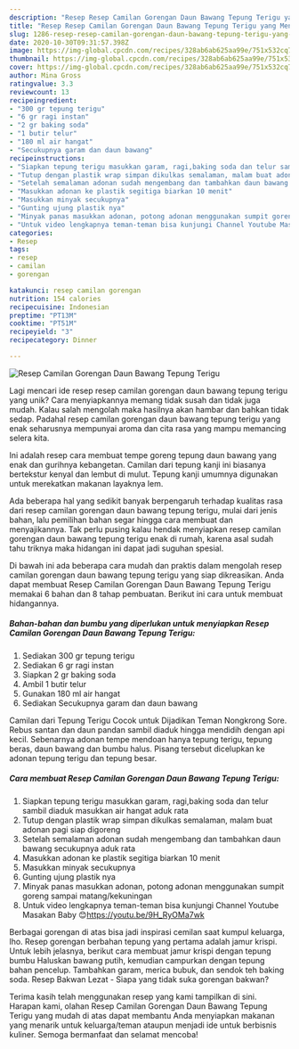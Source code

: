 ```yaml
---
description: "Resep Resep Camilan Gorengan Daun Bawang Tepung Terigu yang Menggugah Selera"
title: "Resep Resep Camilan Gorengan Daun Bawang Tepung Terigu yang Menggugah Selera"
slug: 1286-resep-resep-camilan-gorengan-daun-bawang-tepung-terigu-yang-menggugah-selera
date: 2020-10-30T09:31:57.398Z
image: https://img-global.cpcdn.com/recipes/328ab6ab625aa99e/751x532cq70/resep-camilan-gorengan-daun-bawang-tepung-terigu-foto-resep-utama.jpg
thumbnail: https://img-global.cpcdn.com/recipes/328ab6ab625aa99e/751x532cq70/resep-camilan-gorengan-daun-bawang-tepung-terigu-foto-resep-utama.jpg
cover: https://img-global.cpcdn.com/recipes/328ab6ab625aa99e/751x532cq70/resep-camilan-gorengan-daun-bawang-tepung-terigu-foto-resep-utama.jpg
author: Mina Gross
ratingvalue: 3.3
reviewcount: 13
recipeingredient:
- "300 gr tepung terigu"
- "6 gr ragi instan"
- "2 gr baking soda"
- "1 butir telur"
- "180 ml air hangat"
- "Secukupnya garam dan daun bawang"
recipeinstructions:
- "Siapkan tepung terigu masukkan garam, ragi,baking soda dan telur sambil diaduk masukkan air hangat aduk rata"
- "Tutup dengan plastik wrap simpan dikulkas semalaman, malam buat adonan pagi siap digoreng"
- "Setelah semalaman adonan sudah mengembang dan tambahkan daun bawang secukupnya aduk rata"
- "Masukkan adonan ke plastik segitiga biarkan 10 menit"
- "Masukkan minyak secukupnya"
- "Gunting ujung plastik nya"
- "Minyak panas masukkan adonan, potong adonan menggunakan sumpit goreng sampai matang/kekuningan"
- "Untuk video lengkapnya teman-teman bisa kunjungi Channel Youtube Masakan Baby 😊https://youtu.be/9H_RyOMa7wk"
categories:
- Resep
tags:
- resep
- camilan
- gorengan

katakunci: resep camilan gorengan 
nutrition: 154 calories
recipecuisine: Indonesian
preptime: "PT13M"
cooktime: "PT51M"
recipeyield: "3"
recipecategory: Dinner

---
```



![Resep Camilan Gorengan Daun Bawang Tepung Terigu](https://img-global.cpcdn.com/recipes/328ab6ab625aa99e/751x532cq70/resep-camilan-gorengan-daun-bawang-tepung-terigu-foto-resep-utama.jpg)

Lagi mencari ide resep resep camilan gorengan daun bawang tepung terigu yang unik? Cara menyiapkannya memang tidak susah dan tidak juga mudah. Kalau salah mengolah maka hasilnya akan hambar dan bahkan tidak sedap. Padahal resep camilan gorengan daun bawang tepung terigu yang enak seharusnya mempunyai aroma dan cita rasa yang mampu memancing selera kita.

Ini adalah resep cara membuat tempe goreng tepung daun bawang yang enak dan gurihnya kebangetan. Camilan dari tepung kanji ini biasanya bertekstur kenyal dan lembut di mulut. Tepung kanji umumnya digunakan untuk merekatkan makanan layaknya lem.

Ada beberapa hal yang sedikit banyak berpengaruh terhadap kualitas rasa dari resep camilan gorengan daun bawang tepung terigu, mulai dari jenis bahan, lalu pemilihan bahan segar hingga cara membuat dan menyajikannya. Tak perlu pusing kalau hendak menyiapkan resep camilan gorengan daun bawang tepung terigu enak di rumah, karena asal sudah tahu triknya maka hidangan ini dapat jadi suguhan spesial.


Di bawah ini ada beberapa cara mudah dan praktis dalam mengolah resep camilan gorengan daun bawang tepung terigu yang siap dikreasikan. Anda dapat membuat Resep Camilan Gorengan Daun Bawang Tepung Terigu memakai 6 bahan dan 8 tahap pembuatan. Berikut ini cara untuk membuat hidangannya.

<!--inarticleads1-->

##### Bahan-bahan dan bumbu yang diperlukan untuk menyiapkan Resep Camilan Gorengan Daun Bawang Tepung Terigu:

1. Sediakan 300 gr tepung terigu
1. Sediakan 6 gr ragi instan
1. Siapkan 2 gr baking soda
1. Ambil 1 butir telur
1. Gunakan 180 ml air hangat
1. Sediakan Secukupnya garam dan daun bawang


Camilan dari Tepung Terigu Cocok untuk Dijadikan Teman Nongkrong Sore. Rebus santan dan daun pandan sambil diaduk hingga mendidih dengan api kecil. Sebenarnya adonan tempe mendoan hanya tepung terigu, tepung beras, daun bawang dan bumbu halus. Pisang tersebut dicelupkan ke adonan tepung terigu dan tepung besar. 

<!--inarticleads2-->

##### Cara membuat Resep Camilan Gorengan Daun Bawang Tepung Terigu:

1. Siapkan tepung terigu masukkan garam, ragi,baking soda dan telur sambil diaduk masukkan air hangat aduk rata
1. Tutup dengan plastik wrap simpan dikulkas semalaman, malam buat adonan pagi siap digoreng
1. Setelah semalaman adonan sudah mengembang dan tambahkan daun bawang secukupnya aduk rata
1. Masukkan adonan ke plastik segitiga biarkan 10 menit
1. Masukkan minyak secukupnya
1. Gunting ujung plastik nya
1. Minyak panas masukkan adonan, potong adonan menggunakan sumpit goreng sampai matang/kekuningan
1. Untuk video lengkapnya teman-teman bisa kunjungi Channel Youtube Masakan Baby 😊https://youtu.be/9H_RyOMa7wk


Berbagai gorengan di atas bisa jadi inspirasi cemilan saat kumpul keluarga, lho. Resep gorengan berbahan tepung yang pertama adalah jamur krispi. Untuk lebih jelasnya, berikut cara membuat jamur krispi dengan tepung bumbu Haluskan bawang putih, kemudian campurkan dengan tepung bahan pencelup. Tambahkan garam, merica bubuk, dan sendok teh baking soda. Resep Bakwan Lezat - Siapa yang tidak suka gorengan bakwan? 

Terima kasih telah menggunakan resep yang kami tampilkan di sini. Harapan kami, olahan Resep Camilan Gorengan Daun Bawang Tepung Terigu yang mudah di atas dapat membantu Anda menyiapkan makanan yang menarik untuk keluarga/teman ataupun menjadi ide untuk berbisnis kuliner. Semoga bermanfaat dan selamat mencoba!
